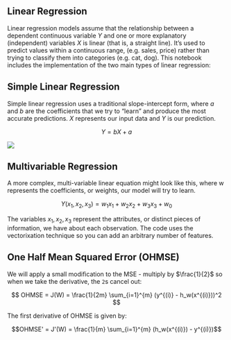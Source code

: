 ## Linear Regression


Linear regression models assume that the relationship between a dependent continuous variable $Y$ and one or more explanatory (independent) variables $X$ is linear (that is, a straight line). It’s used to predict values within a continuous range, (e.g. sales, price) rather than trying to classify them into categories (e.g. cat, dog).
This notebook includes the implementation of the two main types of linear regression:


## Simple Linear Regression

Simple linear regression uses a traditional slope-intercept form, where $a$ and $b$ are the coefficients that we try to “learn” and produce the most accurate predictions. $X$ represents our input data and $Y$ is our prediction.

$$Y = bX + a$$

![](https://spss-tutorials.com/img/simple-linear-regression-equation-linear-relation.png)


## Multivariable Regression

A more complex, multi-variable linear equation might look like this, where w represents the coefficients, or weights, our model will try to learn.

$$ Y(x_1,x_2,x_3) = w_1 x_1 + w_2 x_2 + w_3 x_3 + w_0$$

The variables $x_1, x_2, x_3$ represent the attributes, or distinct pieces of information, we have about each observation. The code uses the vectorixation technique so you can add an arbitrary number of features.



## One Half Mean Squared Error (OHMSE)

We will apply a small modification to the MSE - multiply by $\frac{1}{2}$ so when we take the derivative, the `2`s cancel out:

$$ OHMSE = J(W) =  \frac{1}{2m} \sum_{i=1}^{m} (y^{(i)} - h_w(x^{(i)}))^2 $$

The first derivative of OHMSE is given by:

$$OHMSE' = J'(W) = \frac{1}{m} \sum_{i=1}^{m} (h_w(x^{(i)}) - y^{(i)})$$
